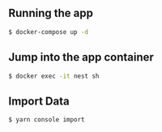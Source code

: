 
## Running the app
```bash
$ docker-compose up -d
```
## Jump into the app container
```bash
$ docker exec -it nest sh
```

## Import Data 

```bash
$ yarn console import
```


